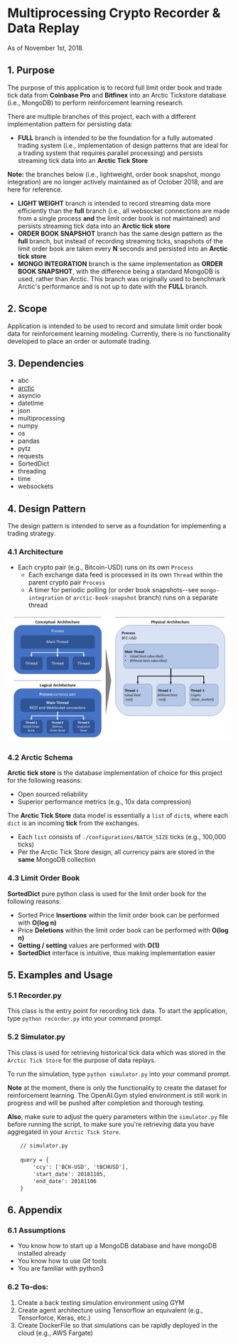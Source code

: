 # Multiprocessing Crypto Recorder & Data Replay
As of November 1st, 2018.

## 1. Purpose
The purpose of this application is to record full limit order book and trade tick data 
from **Coinbase Pro** and **Bitfinex** into an Arctic Tickstore database (i.e., MongoDB) 
to perform reinforcement learning research.

There are multiple branches of this project, each with a different implementation pattern for persisting data:
 - **FULL** branch is intended to be the foundation for a fully automated trading system (i.e., implementation of
 design patterns that are ideal for a trading system that requires parallel processing) and  persists streaming 
 tick data into an **Arctic Tick Store**
 
 **Note:** the branches below (i.e., lightweight, order book snapshot, mongo integration) are no longer actively maintained as of October 2018, 
 and are here for reference.
 - **LIGHT WEIGHT** branch is intended to record streaming data more efficiently than the __full__ branch (i.e., 
 all websocket connections are made from a single process __and__ the limit order book is not maintained) and
 persists streaming tick data into an **Arctic tick store**
 - **ORDER BOOK SNAPSHOT** branch has the same design pattern as the __full__ branch, but instead of recording 
 streaming ticks, snapshots of the limit order book are taken every **N** seconds and persisted 
 into an **Arctic tick store**
 - **MONGO INTEGRATION** branch is the same implementation as **ORDER BOOK SNAPSHOT**, with the difference being 
 a standard MongoDB is used, rather than Arctic. This branch was originally used to benchmark Arctic's 
 performance and is not up to date with the **FULL** branch.

## 2. Scope
Application is intended to be used to record and simulate limit order book data 
for reinforcement learning modeling. Currently, there is no functionality 
developed to place an order or automate trading.

## 3. Dependencies
- abc
- [arctic](https://github.com/manahl/arctic)
- asyncio
- datetime
- json
- multiprocessing
- numpy
- os
- pandas
- pytz
- requests
- SortedDict
- threading
- time
- websockets

## 4. Design Pattern
The design pattern is intended to serve as a foundation for implementing a trading strategy.
### 4.1 Architecture
- Each crypto pair (e.g., Bitcoin-USD) runs on its own `Process`
  - Each exchange data feed is processed in its own `Thread` within the parent crypto pair `Process`
  - A timer for periodic polling (or order book snapshots--see `mongo-integration` or `arctic-book-snapshot` 
  branch) runs on a separate thread

![Design Pattern](images/design-pattern.png)

### 4.2 Arctic Schema
**Arctic tick store** is the database implementation of choice for this project for the 
following reasons:
 - Open sourced reliability
 - Superior performance metrics (e.g., 10x data compression)

The **Arctic Tick Store** data model is essentially a `list` of `dict`s, where 
each `dict` is an incoming **tick** from the exchanges.
- Each `list` consists of `./configurations/BATCH_SIZE` ticks (e.g., 100,000 ticks)
- Per the Arctic Tick Store design, all currency pairs are stored in the **same** MongoDB collection

### 4.3 Limit Order Book
**SortedDict** pure python class is used for the limit order book
for the following reasons:
- Sorted Price **Insertions** within the limit order book
 can be performed with **O(log n)**
- Price **Deletions** within the limit order book can be performed with **O(log n)**
- **Getting / setting** values are performed with **O(1)**
- **SortedDict** interface is intuitive, thus making implementation easier

## 5. Examples and Usage
### 5.1 Recorder.py
This class is the entry point for recording tick data. 
To start the application, type `python recorder.py` into your command prompt.

### 5.2 Simulator.py
This class is used for retrieving historical tick data which was stored in the `Arctic Tick Store`
for the purpose of data replays. 

To run the simulation, type `python simulator.py` into your command prompt.

**Note** at the moment, there is only the functionality to create the dataset for
reinforcement learning. The OpenAI.Gym styled environment is still work in progress
and will be pushed after completion and thorough testing.

**Also**, make sure to adjust the query parameters within the `simulator.py` file
before running the script, to make sure you're retrieving data you have aggregated
in your `Arctic Tick Store`. 
```
    // simulator.py
    
    query = {
        'ccy': ['BCH-USD', 'tBCHUSD'],
        'start_date': 20181105,
        'end_date': 20181106
    }
```


## 6. Appendix
### 6.1 Assumptions
- You know how to start up a MongoDB database and have mongoDB installed already
- You know how to use Git tools
- You are familiar with python3

### 6.2 To-dos:
1. Create a back testing simulation environment using GYM
2. Create agent architecture using Tensorflow an equivalent (e.g., Tensorforce, Keras, etc.)
3. Create DockerFile so that simulations can be rapidly deployed in the cloud (e.g., AWS Fargate)

